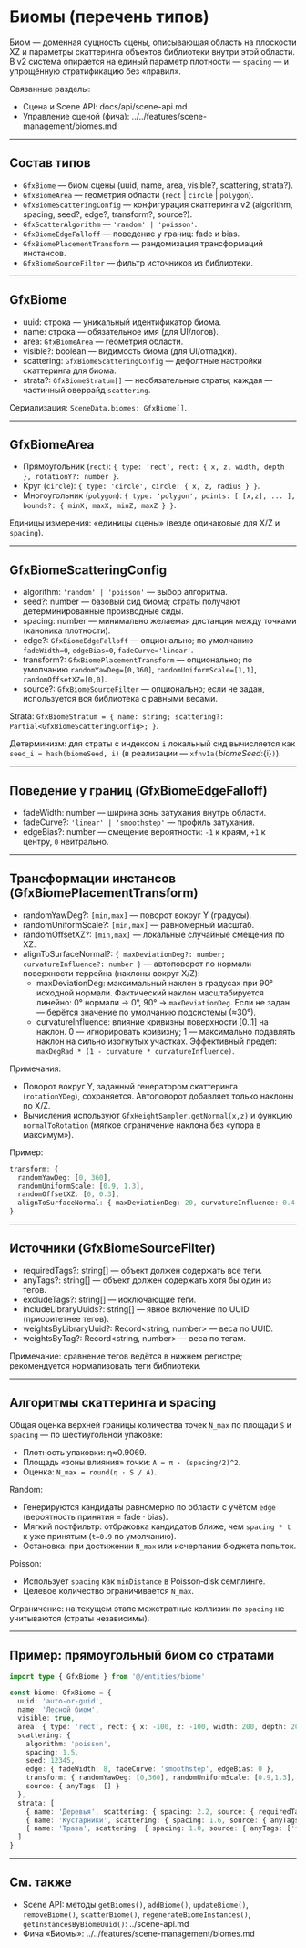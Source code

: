 # Биомы (перечень типов)

Биом — доменная сущность сцены, описывающая область на плоскости XZ и параметры скаттеринга объектов библиотеки внутри этой области. В v2 система опирается на единый параметр плотности — `spacing` — и упрощённую стратификацию без «правил».

Связанные разделы:
- Сцена и Scene API: docs/api/scene-api.md
- Управление сценой (фича): ../../features/scene-management/biomes.md

---

## Состав типов

- `GfxBiome` — биом сцены (uuid, name, area, visible?, scattering, strata?).
- `GfxBiomeArea` — геометрия области (`rect` | `circle` | `polygon`).
- `GfxBiomeScatteringConfig` — конфигурация скаттеринга v2 (algorithm, spacing, seed?, edge?, transform?, source?).
- `GfxScatterAlgorithm` — `'random' | 'poisson'`.
- `GfxBiomeEdgeFalloff` — поведение у границ: fade и bias.
- `GfxBiomePlacementTransform` — рандомизация трансформаций инстансов.
- `GfxBiomeSourceFilter` — фильтр источников из библиотеки.

---

## GfxBiome

- uuid: строка — уникальный идентификатор биома.
- name: строка — обязательное имя (для UI/логов).
- area: `GfxBiomeArea` — геометрия области.
- visible?: boolean — видимость биома (для UI/отладки).
- scattering: `GfxBiomeScatteringConfig` — дефолтные настройки скаттеринга для биома.
- strata?: `GfxBiomeStratum[]` — необязательные страты; каждая — частичный оверрайд `scattering`.

Сериализация: `SceneData.biomes: GfxBiome[]`.

---

## GfxBiomeArea

- Прямоугольник (`rect`): `{ type: 'rect', rect: { x, z, width, depth }, rotationY?: number }`.
- Круг (`circle`): `{ type: 'circle', circle: { x, z, radius } }`.
- Многоугольник (`polygon`): `{ type: 'polygon', points: [ [x,z], ... ], bounds?: { minX, maxX, minZ, maxZ } }`.

Единицы измерения: «единицы сцены» (везде одинаковые для X/Z и `spacing`).

---

## GfxBiomeScatteringConfig

- algorithm: `'random' | 'poisson'` — выбор алгоритма.
- seed?: number — базовый сид биома; страты получают детерминированные производные сиды.
- spacing: number — минимально желаемая дистанция между точками (каноника плотности).
- edge?: `GfxBiomeEdgeFalloff` — опционально; по умолчанию `fadeWidth=0`, `edgeBias=0`, `fadeCurve='linear'`.
- transform?: `GfxBiomePlacementTransform` — опционально; по умолчанию `randomYawDeg=[0,360]`, `randomUniformScale=[1,1]`, `randomOffsetXZ=[0,0]`.
- source?: `GfxBiomeSourceFilter` — опционально; если не задан, используется вся библиотека с равными весами.

Strata: `GfxBiomeStratum = { name: string; scattering?: Partial<GfxBiomeScatteringConfig>; }`.

Детерминизм: для страты с индексом `i` локальный сид вычисляется как `seed_i = hash(biomeSeed, i)` (в реализации — `xfnv1a(`${biomeSeed}:${i}`)`).

---

## Поведение у границ (GfxBiomeEdgeFalloff)

- fadeWidth: number — ширина зоны затухания внутрь области.
- fadeCurve?: `'linear' | 'smoothstep'` — профиль затухания.
- edgeBias?: number — смещение вероятности: `-1` к краям, `+1` к центру, `0` нейтрально.

---

## Трансформации инстансов (GfxBiomePlacementTransform)

- randomYawDeg?: `[min,max]` — поворот вокруг Y (градусы).
- randomUniformScale?: `[min,max]` — равномерный масштаб.
- randomOffsetXZ?: `[min,max]` — локальные случайные смещения по XZ.
- alignToSurfaceNormal?: `{ maxDeviationDeg?: number; curvatureInfluence?: number }` — автоповорот по нормали поверхности террейна (наклоны вокруг X/Z):
  - maxDeviationDeg: максимальный наклон в градусах при 90° исходной нормали. Фактический наклон масштабируется линейно: 0° нормали → 0°, 90° → `maxDeviationDeg`. Если не задан — берётся значение по умолчанию подсистемы (≈30°).
  - curvatureInfluence: влияние кривизны поверхности [0..1] на наклон. 0 — игнорировать кривизну; 1 — максимально подавлять наклон на сильно изогнутых участках. Эффективный предел: `maxDegRad * (1 - curvature * curvatureInfluence)`.

Примечания:
- Поворот вокруг Y, заданный генератором скаттеринга (`rotationYDeg`), сохраняется. Автоповорот добавляет только наклоны по X/Z.
- Вычисления используют `GfxHeightSampler.getNormal(x,z)` и функцию `normalToRotation` (мягкое ограничение наклона без «упора в максимум»).

Пример:
```ts
transform: {
  randomYawDeg: [0, 360],
  randomUniformScale: [0.9, 1.3],
  randomOffsetXZ: [0, 0.3],
  alignToSurfaceNormal: { maxDeviationDeg: 20, curvatureInfluence: 0.4 }
}
```

---

## Источники (GfxBiomeSourceFilter)

- requiredTags?: string[] — объект должен содержать все теги.
- anyTags?: string[] — объект должен содержать хотя бы один из тегов.
- excludeTags?: string[] — исключающие теги.
- includeLibraryUuids?: string[] — явное включение по UUID (приоритетнее тегов).
- weightsByLibraryUuid?: Record<string, number> — веса по UUID.
- weightsByTag?: Record<string, number> — веса по тегам.

Примечание: сравнение тегов ведётся в нижнем регистре; рекомендуется нормализовать теги библиотеки.

---

## Алгоритмы скаттеринга и spacing

Общая оценка верхней границы количества точек `N_max` по площади `S` и `spacing` — по шестиугольной упаковке:
- Плотность упаковки: η≈0.9069.
- Площадь «зоны влияния» точки: `A = π · (spacing/2)^2`.
- Оценка: `N_max = round(η · S / A)`.

Random:
- Генерируются кандидаты равномерно по области с учётом `edge` (вероятность принятия = fade · bias).
- Мягкий постфильтр: отбраковка кандидатов ближе, чем `spacing * t` к уже принятым (`t=0.9` по умолчанию).
- Остановка: при достижении `N_max` или исчерпании бюджета попыток.

Poisson:
- Использует `spacing` как `minDistance` в Poisson‑disk семплинге.
- Целевое количество ограничивается `N_max`.

Ограничение: на текущем этапе межстратные коллизии по `spacing` не учитываются (страты независимы).

---

## Пример: прямоугольный биом со стратами

```ts
import type { GfxBiome } from '@/entities/biome'

const biome: GfxBiome = {
  uuid: 'auto-or-guid',
  name: 'Лесной биом',
  visible: true,
  area: { type: 'rect', rect: { x: -100, z: -100, width: 200, depth: 200 }, rotationY: 0 },
  scattering: {
    algorithm: 'poisson',
    spacing: 1.5,
    seed: 12345,
    edge: { fadeWidth: 8, fadeCurve: 'smoothstep', edgeBias: 0 },
    transform: { randomYawDeg: [0,360], randomUniformScale: [0.9,1.3], randomOffsetXZ: [0,0.6] },
    source: { anyTags: [] }
  },
  strata: [
    { name: 'Деревья', scattering: { spacing: 2.2, source: { requiredTags: ['дерево'] } } },
    { name: 'Кустарники', scattering: { spacing: 1.6, source: { anyTags: ['куст'] } } },
    { name: 'Трава', scattering: { spacing: 1.0, source: { anyTags: ['трава'] } } }
  ]
}
```

---

## См. также

- Scene API: методы `getBiomes()`, `addBiome()`, `updateBiome()`, `removeBiome()`, `scatterBiome()`, `regenerateBiomeInstances()`, `getInstancesByBiomeUuid()`: ../scene-api.md
- Фича «Биомы»: ../../features/scene-management/biomes.md
